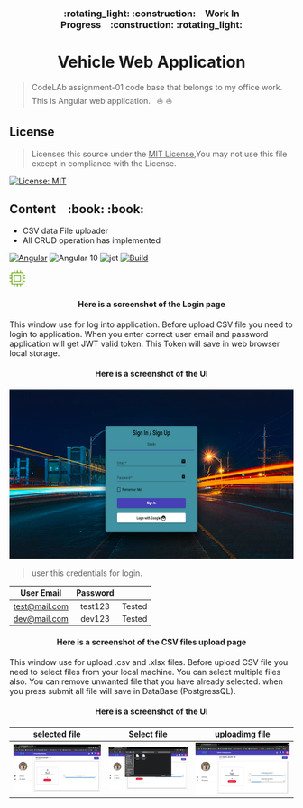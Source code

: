 <h3 align="center">:rotating_light: :construction:&ensp;&ensp;Work In Progress&ensp;&ensp;:construction: :rotating_light:</h3>
<h1 align="center">Vehicle Web Application</h1>

> CodeLAb assignment-01 code base that belongs to my office work. This is Angular web application. &ensp;:boat: :boat:

<h2>License</h2>

> Licenses this source under the <u>MIT License</u>,You may not use this file except in compliance with the License.
<!-- Badges -->
<p align="left">
  <a href="LICENSE.md">
    <img src="https://img.shields.io/badge/License-MIT-blue.svg" alt="License: MIT" height="18">
  </a>
</p>

<h2>Content&ensp;&ensp;:book: :book:</h2>

<ul>
    <li>CSV data File uploader</li>
    <li>All CRUD operation has implemented</li>
</ul>

[![Angular](https://img.shields.io/badge/Angular-11-red)](https://angular.io/)
<img src="https://angular.io/assets/images/logos/angular/angular.svg" alt="Angular 10" height="27">
<img src="https://jwt.io/img/pic_logo.svg" alt="jet" height="27">
[![Build](https://img.shields.io/badge/Build-Passed-green)](https://angular.io/)

<img src="https://raw.githubusercontent.com/acervenky/animated-github-badges/master/assets/devbadge.gif" alt="Passed" height="28">

<h4 align="center">Here is a screenshot of the Login page</h4>

<P> This window use for log into application. Before upload CSV file you need to login to application. When you enter correct user email and password application will get JWT valid token. This Token will save in web browser local storage. </P>

<h4 align="center">Here is a screenshot of the UI</h4>
<!-- image -->
<p align="center">
  <img src="./assest/login.png" alt="App Screenshots" height="300" width="600">
</p>

> user this credentials for login.

| User Email    | Password      | 	 |
| ------------- |:-------------:| -----: |
| test@mail.com | test123	| Tested |
| dev@mail.com 	| dev123	| Tested |

<h4 align="center">Here is a screenshot of the CSV files upload page</h4>

<P> This window use for upload .csv and .xlsx files. Before upload CSV file you need to select files from your local machine. You can select multiple files also. You can remove unwanted file that you have already selected. when you press submit all file will save in DataBase (PostgressQL). </P>

<h4 align="center">Here is a screenshot of the UI</h4>

| selected file            |  Select file               | uploadimg file
:-------------------------:|:--------------------------:|:--------------------------:
![](./assest/fil2.png)     |  ![](./assest/fil1.png)    | ![](./assest/fil3.png)

